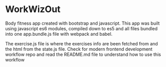 # WorkWizOut
Body fitness app created with bootstrap and javascript.
This app was built using javascript es6 modules, compiled down to es5 and all files bundled into
one app.bundle.js file with webpack and babel.

The exercise.js file is where the exercises info are been fetched from and the html from the state.js file.
Check for modern frontend development workflow repo and read the README.md file to understand how to use this workflow
